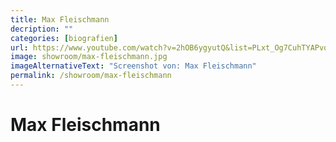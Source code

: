 ```yaml
---
title: Max Fleischmann
decription: ""
categories: [biografien]
url: https://www.youtube.com/watch?v=2hOB6ygyutQ&list=PLxt_Og7CuhTYAPvq2aYLgvHPvZojaJh45&index=13
image: showroom/max-fleischmann.jpg
imageAlternativeText: "Screenshot von: Max Fleischmann"
permalink: /showroom/max-fleischmann
---
```


# Max Fleischmann
